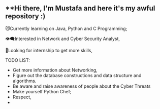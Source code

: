 ## **Hi there, I'm Mustafa and here it's my awful repository :)

😼Currently learning on Java, Python and C Programming;

👁️‍🗨️Interested in Network and Cyber Security Analyst, 

💭Looking for internship to get more skills,

TODO LIST:


 - Get more information about Networking,
 - Figure out the database constructions and data structure and algorithms.
 - Be aware and raise awareness of people about the Cyber Threats
 - Make yourself Python Chef;
 - Respect,
 - 
